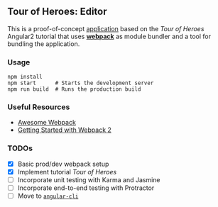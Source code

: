 Tour of Heroes: Editor
----------------------

This is a proof-of-concept [application](https://angular.io/docs/ts/latest/tutorial) based on the _Tour of Heroes_ Angular2 tutorial that uses [**webpack**](https://webpack.github.io) as module bundler and a tool for bundling the application.


### Usage

```
npm install
npm start      # Starts the development server
npm run build  # Runs the production build
```


### Useful Resources

* [Awesome Webpack](https://github.com/d3viant0ne/awesome-webpack)
* [Getting Started with Webpack 2](https://blog.madewithenvy.com/getting-started-with-webpack-2-ed2b86c68783#.aixkt01k9)


### TODOs

- [x] Basic prod/dev webpack setup
- [x] Implement tutorial _Tour of Heroes_
- [ ] Incorporate unit testing with Karma and Jasmine
- [ ] Incorporate end-to-end testing with Protractor
- [ ] Move to [`angular-cli`](https://github.com/angular/angular-cli)
